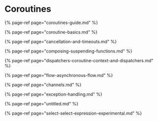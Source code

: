 # Coroutines

{% page-ref page="coroutines-guide.md" %}

{% page-ref page="coroutine-basics.md" %}

{% page-ref page="cancellation-and-timeouts.md" %}

{% page-ref page="composing-suspending-functions.md" %}

{% page-ref page="dispatchers-coroutine-context-and-dispatchers.md" %}

{% page-ref page="flow-asynchronous-flow.md" %}

{% page-ref page="channels.md" %}

{% page-ref page="exception-handling.md" %}

{% page-ref page="untitled.md" %}

{% page-ref page="select-select-expression-experimental.md" %}



